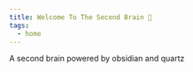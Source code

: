 ```yaml
---
title: Welcome To The Second Brain 🧠
tags:
  - home
---
```

A second brain powered by obsidian and quartz
